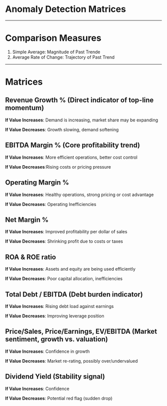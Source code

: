 # Anomaly Detection Matrices

---

# Comparison Measures
1. Simple Average: Magnitude of Past Trende
2. Average Rate of Change: Trajectory of Past Trend

---

# Matrices

## Revenue Growth % (Direct indicator of top-line momentum)
**If Value Increases**: Demand is increasing, market share may be expanding

**If Value Decreases**: Growth slowing, demand softening

## EBITDA Margin % (Core profitability trend)
**If Value Increases**: More efficient operations, better cost control

**If Value Decreases**:Rising costs or pricing pressure

## Operating Margin %
**If Value Increases**: Healthy operations, strong pricing or cost advantage

**If Value Decreases**: Operating Inefficiencies

## Net Margin %
**If Value Increases**: Improved profitability per dollar of sales

**If Value Decreases**: Shrinking profit due to costs or taxes

##  ROA & ROE ratio
**If Value Increases**: Assets and equity are being used efficiently

**If Value Decreases**: Poor capital allocation, inefficiencies

## Total Debt / EBITDA (Debt burden indicator)
**If Value Increases**: Rising debt load against earnings

**If Value Decreases**: Improving leverage position

## Price/Sales, Price/Earnings, EV/EBITDA (Market sentiment, growth vs. valuation)
**If Value Increases**: Confidence in growth

**If Value Decreases**: Market re-rating, possibly over/undervalued

## Dividend Yield (Stability signal)
**If Value Increases**: Confidence

**If Value Decreases**: Potential red flag (sudden drop)